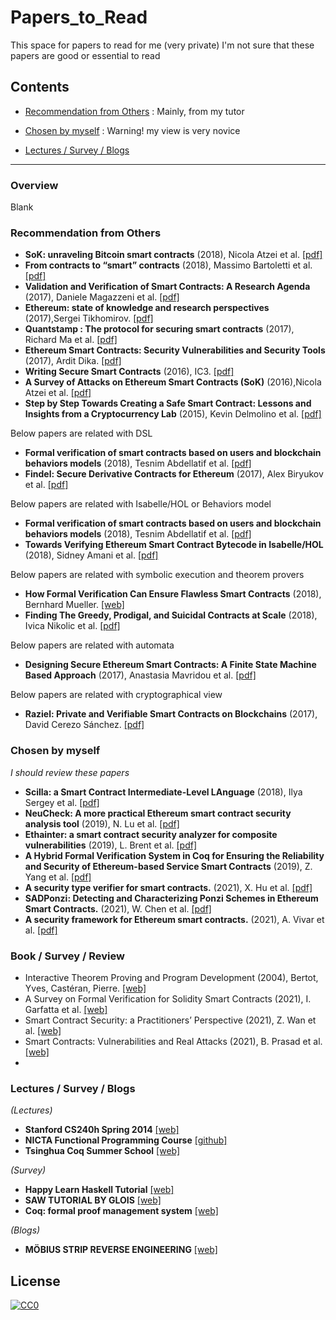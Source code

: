 # Papers_to_Read
This space for papers to read for me (very private)
I'm not sure that these papers are good or essential to read


## Contents

* [Recommendation from Others](#recommendation-from-others) : Mainly, from my tutor

* [Chosen by myself](#chosen-by-myself) : Warning! my view is very novice

* [Lectures / Survey / Blogs](#lectures--survey--blogs)
* * *

### Overview

Blank

### Recommendation from Others
- **SoK: unraveling Bitcoin smart contracts** (2018), Nicola Atzei et al. [[pdf]](https://eprint.iacr.org/2018/192.pdf)
- **From contracts to “smart” contracts** (2018), Massimo Bartoletti et al. [[pdf]](http://www.dmi.unipg.it/DLTWorkshop/presentazioni%20DLT%20workshop/bartoletti.pdf)
- **Validation and Verification of Smart Contracts: A Research Agenda** (2017),  Daniele Magazzeni et al. [[pdf]](https://core.ac.uk/download/pdf/96761687.pdf)
- **Ethereum: state of knowledge and research perspectives** (2017),Sergei Tikhomirov. [[pdf]](https://allquantor.at/blockchainbib/pdf/tikhomirov2017ethereum.pdf)
- **Quantstamp : The protocol for securing smart contracts** (2017), Richard Ma et al. [[pdf]](https://crushcrypto.com/wp-content/uploads/2017/10/QSP-Whitepaper.pdf)
- **Ethereum Smart Contracts: Security Vulnerabilities and Security Tools** (2017), Ardit Dika. [[pdf]](https://brage.bibsys.no/xmlui/bitstream/handle/11250/2479191/18400_FULLTEXT.pdf?sequence=1)
- **Writing Secure Smart Contracts** (2016), IC3. [[pdf]](http://upyun-assets.ethfans.org/uploads/doc/file/f035d9aa385448f280a785715fff89e0.pdf?_upd=devcon-ic3.pdf)
- **A Survey of Attacks on Ethereum Smart Contracts (SoK)** (2016),Nicola Atzei et al. [[pdf]](https://eprint.iacr.org/2016/1007.pdf)
- **Step by Step Towards Creating a Safe Smart Contract: Lessons and Insights from a Cryptocurrency Lab** (2015), Kevin Delmolino et al. [[pdf]](https://eprint.iacr.org/2015/460.pdf)

Below papers are related with DSL
- **Formal verification of smart contracts based on users and blockchain behaviors models** (2018), Tesnim Abdellatif et al. [[pdf]](https://hal.archives-ouvertes.fr/hal-01760787/document)
- **Findel: Secure Derivative Contracts for Ethereum** (2017), Alex Biryukov et al. [[pdf]](https://orbilu.uni.lu/bitstream/10993/30975/1/Findel_2017-03-08-CR.pdf)


Below papers are related with Isabelle/HOL or Behaviors model
- **Formal verification of smart contracts based on users and blockchain behaviors models** (2018), Tesnim Abdellatif et al. [[pdf]](https://hal.archives-ouvertes.fr/hal-01760787/document)
- **Towards Verifying Ethereum Smart Contract Bytecode in Isabelle/HOL** (2018), Sidney Amani et al. [[pdf]](http://ssrg.nicta.com/publications/csiro_full_text//Amani_BSB_18.pdf)

Below papers are related with symbolic execution and theorem provers
- **How Formal Verification Can Ensure Flawless Smart Contracts** (2018), Bernhard Mueller. [[web]](https://media.consensys.net/how-formal-verification-can-ensure-flawless-smart-contracts-cbda8ad99bd1)
- **Finding The Greedy, Prodigal, and Suicidal Contracts at Scale** (2018), Ivica Nikolic et al. [[pdf]](https://arxiv.org/pdf/1802.06038.pdf)

Below papers are related with automata
- **Designing Secure Ethereum Smart Contracts: A Finite State Machine Based Approach** (2017), Anastasia Mavridou et al. [[pdf]](https://fc18.ifca.ai/preproceedings/101.pdf)

Below papers are related with cryptographical view
- **Raziel: Private and Verifiable Smart Contracts on Blockchains** (2017), David Cerezo Sánchez. [[pdf]](https://eprint.iacr.org/2017/878.pdf)


### Chosen by myself
*I should review these papers*
- **Scilla: a Smart Contract Intermediate-Level LAnguage** (2018), Ilya Sergey et al. [[pdf]](https://arxiv.org/pdf/1801.00687.pdf)
- **NeuCheck: A more practical Ethereum smart contract security analysis tool** (2019), N. Lu et al. [[pdf]](https://onlinelibrary.wiley.com/doi/epdf/10.1002/spe.2745)
- **Ethainter: a smart contract security analyzer for composite vulnerabilities** (2019), L. Brent et al. [[pdf]](https://dl.acm.org/doi/pdf/10.1145/3385412.3385990)
- **A Hybrid Formal Verification System in Coq for Ensuring the Reliability and Security of Ethereum-based Service Smart Contracts** (2019), Z. Yang et al. [[pdf]](https://arxiv.org/ftp/arxiv/papers/1902/1902.08726.pdf)
- **A security type verifier for smart contracts.** (2021), X. Hu et al. [[pdf]](https://pdf.sciencedirectassets.com/271887/1-s2.0-S0167404821X00077/1-s2.0-S016740482100167X/main.pdf?X-Amz-Security-Token=IQoJb3JpZ2luX2VjEAsaCXVzLWVhc3QtMSJIMEYCIQC830XadqkgMQgPcqGVqIEQ1sqm3xMlvIEtVPHxLHfqaAIhAIpyzXPCwMKp%2F2td%2B6dKfOFinpykiRFEcHJT6UysdjuQKoMECNT%2F%2F%2F%2F%2F%2F%2F%2F%2F%2FwEQBBoMMDU5MDAzNTQ2ODY1Igx0a%2FHrBYjAMIJSVvEq1wMP3yYSQ7Nr4MCLuBn4p7rjhR3KuoPFC5KjaaDgtOF3Z18Sle5ny9CSHtU0qu2u6T3rASufk6CTimN9AfBP9Gz8V%2BriaNaaoR6MzwSFQsnxEOQbJAM1vG9JaxE3VbWWUw24PApejuqXuS8tr7uWI0iIwl2zftT1N%2BlgmRW2w0bMAwtesnroT12ifBBvErSOUHUUqoeSfGxqVCPJgzCvnq7ynkWBUYU3RYzzloozzC2aKL2NUyHLut4vMiuZndmZwK8yzbzJp%2BXZy9HgkYju5%2F9iMkLTgLATvYMIijo80eP5Z6rGib0MZL8Dgi%2FUem9uUJznduzbcJENms2iW%2B7rLPmZq334ngj0F6kXDqr4qNFPMhPfy6m5ip14JEKTk92iHec6V1Zv1tY4q5FO2720SEINqRp%2BHTldJXEmzuH1H2tpkDyeV7QbhhnU9D6Nz%2FJi%2Bplu4dDpkgim7Gf4gCNslMLzE4nd%2FuQPt5OwfzpXlBgQZKkSDAypzlaoGn7TqbvzbgEj%2FzfUh%2FvKykEMyx0FxsPUJloewsgbE4V3ZZ0ZaSCq6HddqmcK4t8zZkPYKlfYUAIkQki8novgwzdbSSCMnuCTW%2Fk6IA0qV3bRx%2FNKuPY3PWvuZ3V8RFQwpfjGhgY6pAEDaEZp7WQQ6IvvPZ%2BpPw6mz%2B5NXRJTTED4EeoAlg%2Bf1M1KydTxcVg7t3qI19jV4wpiMotDBLy3aiDd67hn9GJHayNiuEbCxsaOXUK%2B0a%2BnWvetsbj022HyT8Nk%2BSJlSkjgEPr8pPoGc7xYumeOV74kpJbbgIP2FMBTH7z4C52qCl%2FcQv5nu12lTOKDA%2BGCjOrrFKr%2Bc9cFA8XbfIfkvNbJgHK4BA%3D%3D&X-Amz-Algorithm=AWS4-HMAC-SHA256&X-Amz-Date=20210622T113752Z&X-Amz-SignedHeaders=host&X-Amz-Expires=300&X-Amz-Credential=ASIAQ3PHCVTYWOS45UTZ%2F20210622%2Fus-east-1%2Fs3%2Faws4_request&X-Amz-Signature=9267e0d326ba67fde0d6eb7a604dcfa44d63c3a33426ce7059d7d6243707e2e9&hash=13e7c86b6368d53497735c25d2837d00275eecdf7f852c6f98794315a6a37370&host=68042c943591013ac2b2430a89b270f6af2c76d8dfd086a07176afe7c76c2c61&pii=S016740482100167X&tid=spdf-98372a81-f528-4cd9-91ed-7292af3bed63&sid=615bc3bd3440c64cd4699f28279483656fdcgxrqb&type=client)
- **SADPonzi: Detecting and Characterizing Ponzi Schemes in Ethereum Smart Contracts.** (2021), W. Chen et al. [[pdf]](https://dl.acm.org/doi/pdf/10.1145/3460093)
- **A security framework for Ethereum smart contracts.** (2021), A. Vivar et al. [[pdf]](https://pdf.sciencedirectassets.com/271515/1-s2.0-S0140366421X00060/1-s2.0-S0140366421001043/main.pdf?X-Amz-Security-Token=IQoJb3JpZ2luX2VjEAsaCXVzLWVhc3QtMSJIMEYCIQDU3vftGwmFq1MjjhtO1VG9SuO5%2FG2WFEYzIFD43JrkSQIhAMJWAvlyteDP1Cw6zLAaI%2BLcs7kq19hEgc54iOeQ%2FYZXKoMECNT%2F%2F%2F%2F%2F%2F%2F%2F%2F%2FwEQBBoMMDU5MDAzNTQ2ODY1IgyHYmXbDpTfM%2BDF40Mq1wNKrR0QXL4QmXNEdQ0zBGXpUa550p0SBioDZqa9PkYm7OrpP8AJyn0V7UvKxNnNeJbI4ZAxTX%2F8yCWQ1AqJI8KkkgjWvzloLthQ7TVBqpVwNhwqvgcYhuTNecpVu0ctHbQakhuJJl7UMMNSGL4u7s%2BGBfBX5LuSjMhFiWsE6L2YFvVaqXeUgVj2pjK1ZHHFDOIs5MK%2FQph2jyo7F7GMGkDbDrPEbkDkp749a2obRga9fVTg7wfFeI35eqmnbyHeCCigFAzAiRN5PVDTV6HtTdStxMHoUYnj5lxyc60m2KBVCzmb2VAhbYGO2JoKEnxVoDOOJLaOjJKimCywmS2Cid4xjeRqZ366qSADi0djXjBpSb3U7mBvl%2Bu7HcgMUfhywePQjEBLTs16ZQtCd42lyiW7I97Q%2BVYx1YYk0XYgG17SqdjJitX0o2ab37qGUA8LkjwcE8nTsl7dvgvouNz%2Bc6NqBvseyDTltzbq%2F3rPD5GBZR08%2FK8qeNO%2BWQDtwezmEeDO%2FMBOcKi%2B2ytDp19%2BfNoD8bd4%2Flc0rxCOv9LH7gqEXl4KYIW5%2BDIVLLz449qajGUGnw6030T6kIYdyNLnhWECHZZSIgjNNU49fkjbihDSc40AaS7X%2F%2B8w54LHhgY6pAEjg%2F381NbMhHAuUBSQBen%2FxHnpEUQXXi9A4T9rceUqcjC0aqXDOnXLyZII4nGNnYmGH2TtjacXvc01ZMn%2FqWqkAb3IWV3ZS6nKKJL0RUFg%2BwJenTSTot3VCaZPx0dCqSVllny57z9cZG7wgb%2Bku0HyWrQ7xm3lQnko%2FXHTyub4II8nA7ZD6eDmHsgHkoi2JZWkZig1VnZmXtgcvXw765tJOW%2FdBA%3D%3D&X-Amz-Algorithm=AWS4-HMAC-SHA256&X-Amz-Date=20210622T122723Z&X-Amz-SignedHeaders=host&X-Amz-Expires=300&X-Amz-Credential=ASIAQ3PHCVTYWJZVHZNY%2F20210622%2Fus-east-1%2Fs3%2Faws4_request&X-Amz-Signature=4d61dbd5310f62ce82c298b1fdaf3ac8a61479ba643f14cc5a37d28619da1a46&hash=3d8dffc13d577bf521829182d27a3a421a9447a13efb73e90b4d86ab152ba4bc&host=68042c943591013ac2b2430a89b270f6af2c76d8dfd086a07176afe7c76c2c61&pii=S0140366421001043&tid=spdf-40299caa-a970-40a2-a2cc-a443e0e2b923&sid=615bc3bd3440c64cd4699f28279483656fdcgxrqb&type=client)


### Book / Survey / Review
- Interactive Theorem Proving and Program Development (2004), Bertot, Yves, Castéran, Pierre. [[web]](http://www.springer.com/gp/book/9783540208549)
- A Survey on Formal Verification for Solidity Smart Contracts (2021), I. Garfatta et al. [[web]](https://dl.acm.org/doi/pdf/10.1145/3437378.3437879)
- Smart Contract Security: a Practitioners’ Perspective (2021), Z. Wan et al. [[web]](https://ieeexplore.ieee.org/stamp/stamp.jsp?tp=&arnumber=9402082)
- Smart Contracts: Vulnerabilities and Real Attacks (2021), B. Prasad et al. [[web]](https://d1wqtxts1xzle7.cloudfront.net/66211551/IJARET_11_08_089.pdf?1617888948=&response-content-disposition=inline%3B+filename%3DSMART_CONTRACTS_VULNERABILITIES_AND_REAL.pdf&Expires=1624368274&Signature=g5agwpMwXe8-r-QsNBUq9cYz21M5QJMQ1yN~fZ-Oeq0hC8mOMwclY2R4Map60e35AJ8cX2CbZ6WAmnW~0b1eTYE3RoK3nvm1Zz9LuFcocfaP8J844~~hykx~am1GjoIgcAkhkI01VcXOL3EBGb7TMSKLxpPVbqUu5rYV1abgMaMJXm~Vr4tANsIjna5XEGBJpgSK1z2Q5vsxxt~p6Wd4v9eQTaGZD6HwiWWsRrCnqes89fhpd1Z5HRL9UDw3Tq1hb2dyIZ8oT9InM4R2mlJv-dJOvxhxNTJ2AfrhvKurKLcRZdMj650mU0-UujqJFZ7fcVyiyPqMR5biwMA1Mm5obw__&Key-Pair-Id=APKAJLOHF5GGSLRBV4ZA)
- 

### Lectures / Survey / Blogs

*(Lectures)*
- **Stanford CS240h Spring 2014** [[web]](http://www.scs.stanford.edu/14sp-cs240h/)
- **NICTA Functional Programming Course** [[github]](https://github.com/data61/fp-course)
- **Tsinghua Coq Summer School** [[web]](http://www.labri.fr/perso/casteran/CoqArt/Tsinghua/index.html)

*(Survey)*
- **Happy Learn Haskell Tutorial** [[web]](http://www.happylearnhaskelltutorial.com/contents.html)
- **SAW TUTORIAL BY GLOIS** [[web]](https://saw.galois.com/tutorial.html)
- **Coq: formal proof management system** [[web]](https://coq.inria.fr/)

*(Blogs)*
- **MÖBIUS STRIP REVERSE ENGINEERING** [[web]](http://www.msreverseengineering.com/program-analysis-reading-list/)

## License
[![CC0](http://mirrors.creativecommons.org/presskit/buttons/88x31/svg/cc-zero.svg)](https://creativecommons.org/publicdomain/zero/1.0/)
